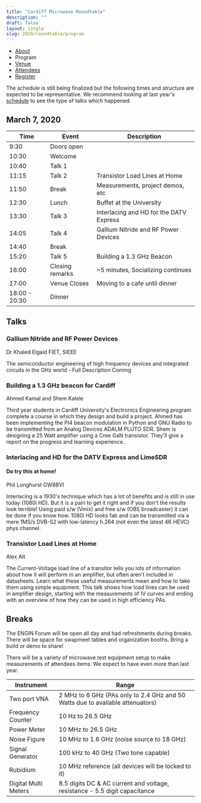 ```yaml
---
title: "Cardiff Microwave Roundtable"
description: ""
draft: false
layout: single
slug: 2020/roundtable/program
---
```


<div class="tabs is-centered">
    <ul>
        <li><a href="/events/2020/roundtable">About</a></li>
        <li class="is-active"><a>Program</a></li>
        <li><a href="/events/2020/roundtable/venue">Venue</a></li>
        <li><a href="/events/2020/roundtable/attendees">Attendees</a></li>
        <li><a href="/events/2020/roundtable/register">Register</a></li>
    </ul>
</div>

The schedule is still being finalized but the following times and structure are expected to be representative. We recommend looking at last year's [schedule](/events/2019/roundtable/program) to see the type of talks which happened.

## March 7, 2020

Time    | Event    | Description
--------|----------|---
9:30    | Doors open
10:30   | Welcome  
10:40   | Talk 1   | 
11:15   | Talk 2   | Transistor Load Lines at Home
11:50   | Break    | Measurements, project demos, etc
12:30   | Lunch    | Buffet at the University
13:30   | Talk 3   | Interlacing and HD for the DATV Express
14:05   | Talk 4   | Gallium Nitride and RF Power Devices
14:40   | Break    | 
15:20   | Talk 5   | Building a 1.3 GHz Beacon 
16:00   | Closing remarks | ~5 minutes, Socializing continues
17:00   | Venue Closes | Moving to a cafe until dinner
18:00 - 20:30 | Dinner

## Talks

### Gallium Nitride and RF Power Devices
Dr Khaled Elgaid FIET, SIEEE

The semiconductor engineering of high frequency devices and integrated circuits in the GHz world - Full Description Coming

### Building a 1.3 GHz beacon for Cardiff
Ahmed Kamal and Shem Kalele

Third year students in Cardiff University's Electronics Engineering program complete a course in which they design and build a project. Ahmed has been implementing the PI4 beacon modulation in Python and GNU Radio to be transmitted from an Analog Devices ADALM PLUTO SDR. Shem is designing a 25 Watt amplifier using a Cree GaN transistor. They'll give a report on the progress and learning experience..

### Interlacing and HD for the DATV Express and LimeSDR
#### Do try this at home!
Phil Longhurst GW8BVI

Interlacing is a 1930's technique which has a lot of benefits and is still in use today (1080i HD). But it is a pain to get it right and if you don't the results look terrible! Using paid s/w (Vmix) and free s/w (OBS broadcaster) it can be done if you know how. 1080i HD looks fab and can be transmitted via a mere 1MS/s DVB-S2 with low-latency h.264 (not even the latest 4K HEVC) phys channel.

### Transistor Load Lines at Home 
Alex Alt

The Current-Voltage load line of a transitor tells you lots of information about how it will perform in an amplifier, but often aren't included in datasheets. Learn what these useful measurements mean and how to take them using simple equipment. This talk shows how load lines can be used in amplifier design, starting with the measurements of IV curves and ending with an overview of how they can be used in high efficiency PAs.


## Breaks

The ENGIN Forum will be open all day and had refreshments during breaks. There will be space for swapmeet tables and organization booths. Bring a build or demo to share! 

There will be a variety of microwave test equipment setup to make measurements of attendees items. We expect to have even more than last year.

Instrument    | Range
--------------|------
Two port VNA |  2 MHz to 6 GHz (PAs only to 2.4 GHz and 50 Watts due to available attenuators)
Frequency Counter |  10 Hz to 26.5 GHz
Power Meter  | 10 MHz to 26.5 GHz
Noise Figure | 10 MHz to 1.6 GHz (noise source to 18 GHz)
Signal Generator | 100 kHz to 40 GHz (Two tone capable)
Rubidium | 10 MHz reference (all devices will be locked to it)
Digital Multi Meters | 8.5 digits DC & AC current and voltage, resistance - 5.5 digit capacitance

